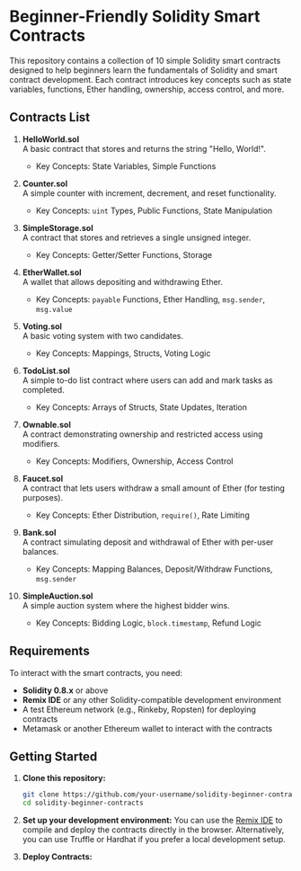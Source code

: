 # Beginner-Friendly Solidity Smart Contracts

This repository contains a collection of 10 simple Solidity smart contracts designed to help beginners learn the fundamentals of Solidity and smart contract development. Each contract introduces key concepts such as state variables, functions, Ether handling, ownership, access control, and more.

## Contracts List

1. **HelloWorld.sol**  
   A basic contract that stores and returns the string "Hello, World!".
   - Key Concepts: State Variables, Simple Functions

2. **Counter.sol**  
   A simple counter with increment, decrement, and reset functionality.
   - Key Concepts: `uint` Types, Public Functions, State Manipulation

3. **SimpleStorage.sol**  
   A contract that stores and retrieves a single unsigned integer.
   - Key Concepts: Getter/Setter Functions, Storage

4. **EtherWallet.sol**  
   A wallet that allows depositing and withdrawing Ether.
   - Key Concepts: `payable` Functions, Ether Handling, `msg.sender`, `msg.value`

5. **Voting.sol**  
   A basic voting system with two candidates.
   - Key Concepts: Mappings, Structs, Voting Logic

6. **TodoList.sol**  
   A simple to-do list contract where users can add and mark tasks as completed.
   - Key Concepts: Arrays of Structs, State Updates, Iteration

7. **Ownable.sol**  
   A contract demonstrating ownership and restricted access using modifiers.
   - Key Concepts: Modifiers, Ownership, Access Control

8. **Faucet.sol**  
   A contract that lets users withdraw a small amount of Ether (for testing purposes).
   - Key Concepts: Ether Distribution, `require()`, Rate Limiting

9. **Bank.sol**  
   A contract simulating deposit and withdrawal of Ether with per-user balances.
   - Key Concepts: Mapping Balances, Deposit/Withdraw Functions, `msg.sender`

10. **SimpleAuction.sol**  
    A simple auction system where the highest bidder wins.
    - Key Concepts: Bidding Logic, `block.timestamp`, Refund Logic

## Requirements

To interact with the smart contracts, you need:

- **Solidity 0.8.x** or above
- **Remix IDE** or any other Solidity-compatible development environment
- A test Ethereum network (e.g., Rinkeby, Ropsten) for deploying contracts
- Metamask or another Ethereum wallet to interact with the contracts

## Getting Started

1. **Clone this repository:**
   ```bash
   git clone https://github.com/your-username/solidity-beginner-contracts.git
   cd solidity-beginner-contracts
   ```
   
2. **Set up your development environment:**
    You can use the [Remix IDE](https://remix.ethereum.org/) to compile and deploy
    the contracts directly in the browser. Alternatively, you can use Truffle
    or Hardhat if you prefer a local development setup.
   
3. **Deploy Contracts:**
